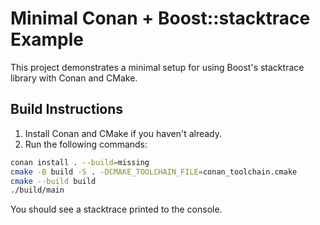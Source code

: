 # Minimal Conan + Boost::stacktrace Example

This project demonstrates a minimal setup for using Boost's stacktrace library with Conan and CMake.

## Build Instructions

1. Install Conan and CMake if you haven't already.
2. Run the following commands:

```sh
conan install . --build=missing
cmake -B build -S . -DCMAKE_TOOLCHAIN_FILE=conan_toolchain.cmake
cmake --build build
./build/main
```

You should see a stacktrace printed to the console.
